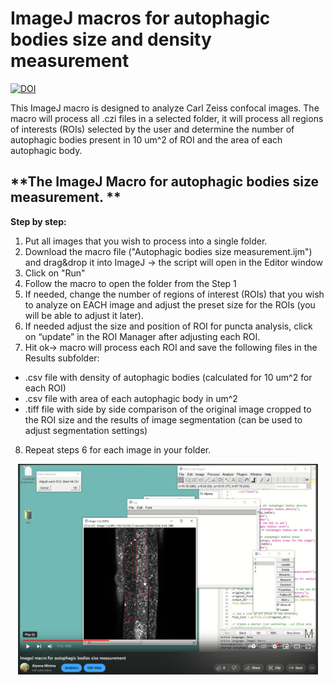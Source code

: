 # ImageJ macros for autophagic bodies size and density measurement



[![DOI](https://zenodo.org/badge/DOI/10.5281/zenodo.14506416.svg)](https://doi.org/10.5281/zenodo.14506416)


This ImageJ macro is designed to analyze Carl Zeiss confocal images. The macro will process all .czi files in a selected folder, it will process all regions of interests (ROIs) selected by the user and determine the number of autophagic bodies present in 10 um^2 of ROI and the area of each autophagic body.


## **The ImageJ Macro for autophagic bodies size measurement. ** 

**Step by step:**

1. Put all images that you wish to process into a single folder.
2. Download the macro file ("Autophagic bodies size measurement.ijm") and drag&drop it into ImageJ -> the script will open in the Editor window
3. Click on "Run"
4. Follow the macro to open the folder from the Step 1
5. If needed, change the number of regions of interest (ROIs) that you wish to analyze on EACH image and adjust the preset size for the ROIs (you will be able to adjust it later).
6. If needed adjust the size and position of ROI for puncta analysis, click on “update” in the ROI Manager after adjusting each ROI.
7. Hit ok-> macro will process each ROI and save the following files in the Results subfolder:

  - .csv file with density of autophagic bodies (calculated for 10 um^2 for each ROI)
  - .csv file with area of each autophagic body in um^2
  - .tiff file with side by side comparison of the original image cropped to the ROI size and the results of image segmentation (can be used to adjust segmentation settings) 

8. Repeat steps 6 for each image in your folder. 

<p align="center"> <a href="https://youtu.be/4HWWrh_u8nU"><img src="https://github.com/AlyonaMinina/Autophagic-bodies-size-measurement/blob/63e568f1cff57fc70a86aadcd8770973c3a2eeb8/Images/Youtube%20preview%202.PNG?raw=true" width = 480></img></a></p>

